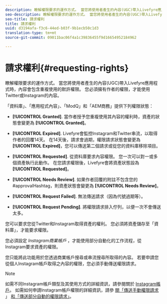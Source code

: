 ```yaml
---
description: 瞭解權限要求的運作方式。 當您將使用者產生的內容(UGC)帶入Livefyre應用程式時，內容會包含重複使用的默許權限。 您必須擁有作者的權限，才能使用Twitter或Instagram的內容。
seo-description: 瞭解權限要求的運作方式。 當您將使用者產生的內容(UGC)帶入Livefyre應用程式時，內容會包含重複使用的默許權限。 您必須擁有作者的權限，才能使用Twitter或Instagram的內容。
seo-title: 請求權利
title: 請求權利
uuid: d3194afa-f3c6-44ed-b03f-9b1ecb50c1d3
translation-type: tm+mt
source-git-commit: 09011bac06f4a1c39836455f9d16654952184962

---
```



# 請求權利{#requesting-rights}

瞭解權限要求的運作方式。 當您將使用者產生的內容(UGC)帶入Livefyre應用程式時，內容會包含重複使用的默許權限。 您必須擁有作者的權限，才能使用Twitter或Instagram的內容。

「資料庫」、「應用程式內容」、「ModQ」和「AEM商務」提供下列權限狀態：

* **[!UICONTROL Granted]**. 當作者授予您重複使用其內容的權利時，資產的狀態會變更為 **[!UICONTROL Granted]**。

* **[!UICONTROL Expired]**. Livefyre會監控Instagram和Twitter串流，以取得作者的回覆14天。 在14天後，請求會過期，權限請求狀態會變更為 **[!UICONTROL Expired]**，您可以傳送第二個請求或從您的資料庫移除項目。
* **[!UICONTROL Requested]**. 從資料庫要求內容權限。 您一次可以對一或多個資產執行此動作。 在您請求權限後，Livefyre會將資產狀態設為 **[!UICONTROL Requested]**。
* **[!UICONTROL Needs Review]**. 如果作者回覆的附註不包含您的#approvalHashtag，則資產狀態會變更為 **[!UICONTROL Needs Review]**。

* **[!UICONTROL Request Failed]**. 無法傳送請求（因為代號過期等）。
* **[!UICONTROL Request Pending]**. 將權限請求排入佇列，以便一次不會傳送太多。

您可以要求您從Twitter和Instagram取得資產的權利。 您必須將資產儲存至「資料庫」，才能要求權限。

您必須設定 *Instagram商業帳戶* ，才能使用部分自動化的工作流程，從Instagram要求資產的權限。

您只能將此功能用於您透過商業帳戶搜尋或串流搜尋所取得的內容。 若要申請您從個人Instagram帳戶取得之內容的權限，您必須手動傳送權限請求。

>[!NOTE]
>
>如需不同Instagram帳戶類型及其使用方式的詳細資訊，請參閱關於 [Instagram帳戶](/help/using/c-users-creating-accounts-with-studio-access/t-configure-social-accout-instagram/c-about-instagram-accounts.md#c_about_instagram_accounts)。 如需如何申請Instagram帳戶權限的詳細資訊，請參 [閱「傳送手動權限請求](/help/using/c-how-requesting-rights-works/c-send-instagram-manual-rights-request.md#c_send_instagram_manual_rights_request) 」 [和「傳送部分自動的權限請求」](/help/using/c-how-requesting-rights-works/c-send-an-instagram-rights-request-from-the-library.md#c_send_an_instagram_rights_request_from_the_library)。

